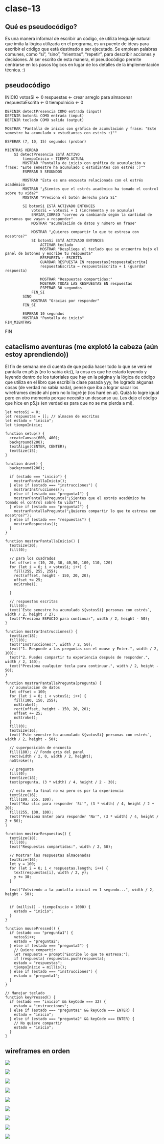 # clase-13

## Qué es pseudocódigo?

Es una manera informal de escribir un código, se utiliza lenguaje natural que imita la lógica utilizada en el programa, es un puente de ideas para escribir el código que está destinado a ser ejecutado.
Se emplean palabras comunes, como “si”, “sino”, “mientras”, “repetir”, para describir acciones y decisiones. Al ser escrito de esta manera, el pseudocódigo permite centrarse en los pasos lógicos en lugar de los detalles de la implementación técnica. :)

## pseudocódigo

   INICIO
    votosSi ← 0
    respuestas ← crear arreglo para almacenar 
    respuestaEscrita ← 0
    tiempoInicio ← 0

    DEFINIR detectPresencia COMO entrada (input)
    DEFINIR botonSi COMO entrada (input)
    DEFINIR teclado COMO salida (output)

    MOSTRAR "Pantalla de inicio con gráfica de acumulación y frase: "Este semestre ha acumulado x estudiantes con estrés :)""

    ESPERAR (7, 10, 15) segundos (probar)

    MIENTRAS VERDAD
        SI detectPresencia ESTÁ ACTIVO
            tiempoInicio ← TIEMPO ACTUAL
            MOSTRAR "Pantalla de inicio con gráfica de acumulación y frase: "Este semestre ha acumulado x estudiantes con estrés :)""
            ESPERAR 5 SEGUNDOS

            MOSTRAR "Esta es una encuesta relacionada con el estrés académico 
            MOSTRAR "¿Sientes que el estrés académico ha tomado el control sobre tu vida?"
            MOSTRAR "Presiona el botón derecho para Sí"

            SI botonSi ESTÁ ACTIVADO ENTONCES
                votosSi ← votosSi + 1 (incrementa y se acumula)
                ENVIAR_CORREO "correo va cambiando según la cantidad de personas que vayan a responder"
                MOSTRAR "acumulación de datos y número en frase"

                MOSTRAR "¿Quieres compartir lo que te estresa con nosotros?"
                SI botonSi ESTÁ ACTIVADO ENTONCES
                    ACTIVAR teclado
                    MOSTRAR "Despliega el teclado que se encuentra bajo el panel de botones y escribe tu respuesta"
                    RESPUESTA ← ESCRITA 
                    GUARDAR RESPUESTA EN respuestas[respuestaEscrita]
                    respuestaEscrita ← respuestaEscrita + 1 (guardar respuesta)

                    MOSTRAR "Respuestas compartidas:"
                    MOSTRAR TODAS LAS RESPUESTAS EN respuestas
                    ESPERAR 30 segundos
                FIN_SI
            SINO
                MOSTRAR "Gracias por responder"
            FIN_SI

            ESPERAR 10 segundos
            MOSTRAR "Pantalla de inicio"
    FIN_MIENTRAS
FIN

## cataclismo aventuras (me explotó la cabeza (aún estoy aprendiendo))

El fin de semana me di cuenta de que podía hacer todo lo que se verá en pantalla en p5.js (no lo sabía ok:(), la cosa es que he estado leyendo y leyendo dentro de los tutoriales que hay en la página y la lógica de código que utiliza en el libro que escribí la clase pasada yyy, he logrado akgunas cosas (de verdad no sabía nada), pensé que iba a lograr sacar los wireframes desde ahí pero no lo logré je (los haré en ai). Quizá lo logre igual pero en otro momento porque necesito un descanso uu. Les dejo el código que hice en p5.js (en verdad es para que no se me pierda a mi). 

```
let votosSi = 0; 
let respuestas = []; // almacen de escritos
let estado = "inicio";  
let tiempoInicio; 

function setup() {
  createCanvas(600, 400);
  background(200);
  textAlign(CENTER, CENTER); 
  textSize(15);
}

function draw() {
  background(200);

  if (estado === "inicio") {
    mostrarPantallaInicio();
  } else if (estado === "instrucciones") {
    mostrarInstrucciones();
  } else if (estado === "pregunta1") {
    mostrarPantallaPregunta("¿Sientes que el estrés académico ha tomado el control sobre tu vida?");
  } else if (estado === "pregunta2") {
    mostrarPantallaPregunta("¿Quieres compartir lo que te estresa con nosotros?");
  } else if (estado === "respuestas") {
    mostrarRespuestas();
  }
}

function mostrarPantallaInicio() {
  textSize(20);
  fill(0);

  // para los cuadrados 
  let offset = (10, 20, 30, 40,50, 100, 110, 120)
  for (let i = 0; i < votosSi; i++) {
    fill(255, 255, 255);
    rect(offset, height - 150, 20, 20); 
    offset += 25;
    noStroke();
   
  }

  // respuestas escritas    
  fill(0);
  text(`Este semestre ha acumulado ${votosSi} personas con estrés`, width / 2, height / 2);
  text("Presiona ESPACIO para continuar", width / 2, height - 50);
}

function mostrarInstrucciones() {
  textSize(18);
  fill(0);
  text("Instrucciones:", width / 2, 50);
  text("1. Responde a las preguntas con el mouse y Enter.", width / 2, 100);
  text("2. Puedes compartir tu experiencia después de responder.", width / 2, 140);
  text("Presiona cualquier tecla para continuar.", width / 2, height - 50);
}

function mostrarPantallaPregunta(pregunta) {
  // acumulación de datos
  let offset = 100;
  for (let i = 0; i < votosSi; i++) {
    fill(100, 150, 255);
    noStroke();
    rect(offset, height - 150, 20, 20);
    offset += 25;
    noStroke();
  }
  fill(0);
  textSize(16);
  text(`Este semestre ha acumulado ${votosSi} personas con estrés`, width / 2, height - 50);

  // superposición de encuesta
  fill(180); // Fondo gris del panel
  rect(width / 2, 0, width / 2, height);
  noStroke();

  // pregunta
  fill(0);
  textSize(18);
  text(pregunta, (3 * width) / 4, height / 2 - 30);

  // esto en la final no va pero es por la experiencia
  textSize(16);
  fill(100, 255, 100);
  text("Haz clic para responder 'Sí'", (3 * width) / 4, height / 2 + 20);
  fill(255, 100, 100);
  text("Presiona Enter para responder 'No'", (3 * width) / 4, height / 2 + 50);
}

function mostrarRespuestas() {
  textSize(18);
  fill(0);
  text("Respuestas compartidas:", width / 2, 50);

  // Mostrar las respuestas almacenadas
  textSize(16);
  let y = 100;
  for (let i = 0; i < respuestas.length; i++) {
    text(respuestas[i], width / 2, y);
    y += 30;
  }

  text("Volviendo a la pantalla inicial en 1 segundo...", width / 2, height - 50);


  if (millis() - tiempoInicio > 1000) {
    estado = "inicio";
  }
}

function mousePressed() {
  if (estado === "pregunta1") {
    votosSi++;
    estado = "pregunta2";
  } else if (estado === "pregunta2") {
    // Quiere compartir
    let respuesta = prompt("Escribe lo que te estresa:");
    if (respuesta) respuestas.push(respuesta);
    estado = "respuestas";
    tiempoInicio = millis();
  } else if (estado === "instrucciones") {
    estado = "pregunta1";
  }
}

// Manejar teclado
function keyPressed() {
  if (estado === "inicio" && keyCode === 32) {
    estado = "instrucciones";
  } else if (estado === "pregunta1" && keyCode === ENTER) {
    estado = "inicio";
  } else if (estado === "pregunta2" && keyCode === ENTER) {
    // No quiere compartir
    estado = "inicio";
  }
}

```

## wireframes en orden 

![](Mesadetrabajo1.png)

![](saludo.png)

![](encuesta1.png)

![](encuesta2.png)

![](indicación2.png)

![](respuestas.png)

![](gracias.png)

![](101.png)

![](101.2.png)


